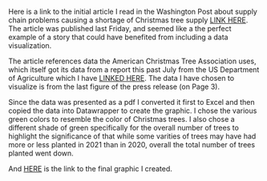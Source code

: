 Here is a link to the initial article I read in the Washington Post about supply chain problems causing a shortage of Christmas tree supply [LINK HERE](https://www.washingtonpost.com/business/2021/11/26/christmas-tree-shortage). The article was published last Friday, and seemed like a the perfect example of a story that could have benefited from including a data visualization.

The article references data the American Christmas Tree Association uses, which itself got its data from a report this past July from the US Department of Agriculture which I have [LINKED HERE](https://www.nass.usda.gov/Statistics_by_State/Washington/Publications/Current_News_Release/2021/xmas2020.pdf). The data I have chosen to visualize is from the last figure of the press release (on Page 3).

Since the data was presented as a pdf I converted it first to Excel and then copied the data into Datawrapper to create the graphic. I chose the various green colors to resemble the color of Christmas trees. I also chose a different shade of green specifically for the overall number of trees to highlight the significance of that while some varities of trees may have had more or less planted in 2021 than in 2020, overall the total number of trees planted went down.

And [HERE](https://datawrapper.dwcdn.net/7Fgav/2/) is the link to the final graphic I created.
